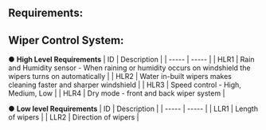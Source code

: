 ## Requirements:
## Wiper Control System:
●	**High Level Requirements**
| ID | Description | 
| ----- | ----- |
| HLR1 | Rain and Humidity sensor - When raining or humidity occurs on windshield the wipers turns on automatically  | 
| HLR2 | Water in-built wipers makes cleaning faster and sharper windshield  |
| HLR3 | Speed control - High, Medium, Low |
| HLR4 | Dry mode - front and back wiper system |

●	**Low level Requirements**
| ID | Description | 
| ----- | ----- |
| LLR1 | Length of wipers  | 
| LLR2 | Direction of wipers  |
